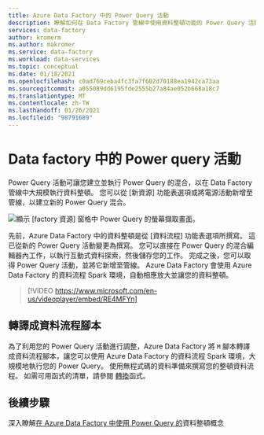 ```yaml
---
title: Azure Data Factory 中的 Power Query 活動
description: 瞭解如何在 Data Factory 管線中使用資料整頓功能的 Power Query 活動
services: data-factory
author: kromerm
ms.author: makromer
ms.service: data-factory
ms.workload: data-services
ms.topic: conceptual
ms.date: 01/18/2021
ms.openlocfilehash: c0ad769ceba4fc3fa7f602d70188ea1942ca73aa
ms.sourcegitcommit: a055089dd6195fde2555b27a84ae052b668a18c7
ms.translationtype: MT
ms.contentlocale: zh-TW
ms.lasthandoff: 01/26/2021
ms.locfileid: "98791689"
---
```

# <a name="power-query-activity-in-data-factory"></a>Data factory 中的 Power query 活動

Power Query 活動可讓您建立並執行 Power Query 的混合，以在 Data Factory 管線中大規模執行資料整頓。 您可以從 [新資源] 功能表選項或將電源活動新增至管線，以建立新的 Power Query 混合。

![顯示 [factory 資源] 窗格中 Power Query 的螢幕擷取畫面。](media/data-flow/power-query-wrangling.png)

先前，Azure Data Factory 中的資料整頓是從 [資料流程] 功能表選項所撰寫。 這已從新的 Power Query 活動變更為撰寫。 您可以直接在 Power Query 的混合編輯器內工作，以執行互動式資料探索，然後儲存您的工作。 完成之後，您可以取得 Power Query 活動，並將它新增至管線。 Azure Data Factory 會使用 Azure Data Factory 的資料流程 Spark 環境，自動相應放大並讓您的資料整頓。

> [!VIDEO https://www.microsoft.com/en-us/videoplayer/embed/RE4MFYn]

## <a name="translation-to-data-flow-script"></a>轉譯成資料流程腳本

為了利用您的 Power Query 活動進行調整，Azure Data Factory 將 ```M``` 腳本轉譯成資料流程腳本，讓您可以使用 Azure Data Factory 的資料流程 Spark 環境，大規模地執行您的 Power Query。 使用無程式碼的資料準備來撰寫您的整頓資料流程。 如需可用函式的清單，請參閱 [轉換](wrangling-functions.md)函式。

## <a name="next-steps"></a>後續步驟

深入瞭解[在 Azure Data Factory 中使用 Power Query 的](wrangling-tutorial.md)資料整頓概念
